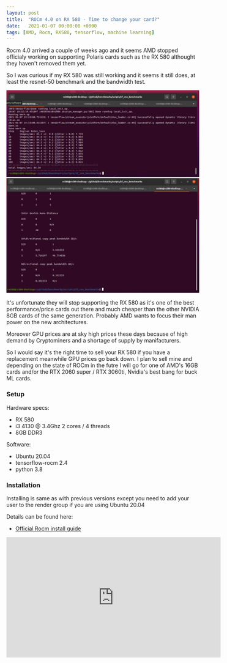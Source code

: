 ```yaml
---
layout: post
title:  "ROCm 4.0 on RX 580 - Time to change your card?"
date:   2021-01-07 00:00:00 +0000
tags: [AMD, Rocm, RX580, tensorflow, machine learning]
---
```


Rocm 4.0 arrived a couple of weeks ago and it seems AMD stopped officialy working on supporting Polaris cards such as the RX 580 althought they haven't removed them yet.

So I was curious if my RX 580 was still working and it seems it still does, at least the resnet-50 benchmark and the bandwidth test.


![rx 580 resnet50](/assets/rx580/resnet50.png) <br>
![rx 580 bandwidth](/assets/rx580/bandwidth.png) <br>


It's unfortunate they will stop supporting the RX 580 as it's one of the best performance/price cards out there and much cheaper than the other NVIDIA 8GB cards of the same generation.  Probably AMD wants to focus their man power on the new architectures.

Moreover GPU prices are at sky high prices these days because of high demand by Cryptominers and a shortage of supply by manifacturers.

So I would say it's the right time to sell your RX 580 if you have a replacement meanwhile GPU prices go back down. I plan to sell mine and depending on the state of ROCm in the futre I will go for one of AMD's 16GB cards and/or the RTX 2060 super / RTX 3060ti, Nvidia's best bang for buck ML cards.


### Setup

Hardware specs:
*   RX 580
*   i3 4130 @ 3.4Ghz 2 cores / 4 threads
*   8GB DDR3

Software:
*   Ubuntu 20.04
*   tensorflow-rocm 2.4
*   python 3.8

### Installation

Installing is same as with previous versions except you need to 
add your user to the render group if you are using Ubuntu 20.04

Details can be found here:
*   [Official Rocm install guide](https://rocmdocs.amd.com/en/latest/Installation_Guide/Installation-Guide.html)

<iframe width="560" height="315" src="https://www.youtube.com/watch?v=Cg2WWLNjrfQ" frameborder="0" allow="accelerometer; autoplay; encrypted-media; gyroscope; picture-in-picture" allowfullscreen></iframe>
